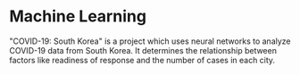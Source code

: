 # Machine Learning
"COVID-19: South Korea" is a project which uses neural networks to analyze COVID-19 data from South Korea. It determines the relationship between factors like readiness of response and the number of cases in each city.

